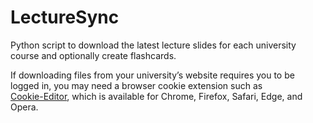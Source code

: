 # LectureSync
Python script to download the latest lecture slides for each university course and optionally create flashcards.

If downloading files from your university’s website requires you to be logged in, you may need a browser cookie extension such as\
[Cookie-Editor](https://cookie-editor.com/), which is available for Chrome, Firefox, Safari, Edge, and Opera.
